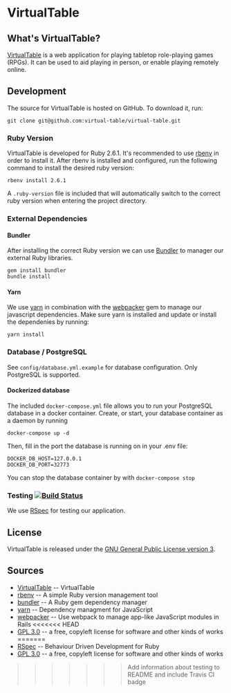 # VirtualTable

## What's VirtualTable?

[VirtualTable](https://www.virtualtable.app/) is a web application for playing tabletop role-playing games (RPGs). It can be
used to aid playing in person, or enable playing remotely online.

## Development

The source for VirtualTable is hosted on GitHub. To download it, run:

    git clone git@github.com:virtual-table/virtual-table.git

### Ruby Version

VirtualTable is developed for Ruby 2.6.1. It's recommended to use [rbenv](https://github.com/rbenv/rbenv) in order to install 
it. After rbenv is installed and configured, run the following command to install the desired ruby version:

    rbenv install 2.6.1

A `.ruby-version` file is included that will automatically switch to the correct ruby version when entering the project 
directory.

### External Dependencies

#### Bundler

After installing the correct Ruby version we can use [Bundler](https://bundler.io/) to manager our external Ruby libraries.

    gem install bundler
    bundle install

#### Yarn

We use [yarn](https://yarnpkg.com/) in combination with the [webpacker](https://github.com/rails/webpacker) gem to manage our 
javascript dependencies. Make sure yarn is installed and update or install the dependenies by running:

    yarn install

### Database / PostgreSQL

See `config/database.yml.example` for database configuration. Only PostgreSQL is supported.

#### Dockerized database

The included `docker-compose.yml` file allows you to run your PostgreSQL database in a docker container. Create, or start, your database container as a daemon by running

    docker-compose up -d

Then, fill in the port the database is running on in your .env file:

```
DOCKER_DB_HOST=127.0.0.1
DOCKER_DB_PORT=32773
```

You can stop the database container by with `docker-compose stop`

### Testing [![Build Status](https://travis-ci.org/virtual-table/virtual-table.svg)](https://travis-ci.org/virtual-table/virtual-table)

We use [RSpec](https://rspec.info/) for testing our application.

## License

VirtualTable is released under the [GNU General Public License version 3](https://opensource.org/licenses/GPL-3.0).

## Sources

 * [VirtualTable](https://www.virtualtable.app/) -- VirtualTable
 * [rbenv](https://github.com/rbenv/rbenv) -- A simple Ruby version management tool
 * [bundler](https://bundler.io/) -- A Ruby gem dependency manager
 * [yarn](https://yarnpkg.com/) -- Dependency managment for JavaScript
 * [webpacker](https://github.com/rails/webpacker) -- Use webpack to manage app-like JavaScript modules in Rails
<<<<<<< HEAD
 * [GPL 3.0](https://opensource.org/licenses/GPL-3.0) -- a free, copyleft license for software and other kinds of works
=======
 * [RSpec](https://rspec.info/) -- Behaviour Driven Development for Ruby
 * [GPL 3.0](https://opensource.org/licenses/GPL-3.0) -- a free, copyleft license for software and other kinds of works
>>>>>>> Add information about testing to README and include Travis CI badge
